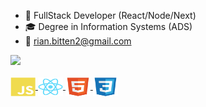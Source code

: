 - 🌱 FullStack Developer (React/Node/Next)
- 🎓 Degree in Information Systems (ADS)
- 📧 rian.bitten2@gmail.com

<div>
  <a href="https://github.com/rianbittencourt">
  <img height="180em" src="https://github-readme-stats.vercel.app/api/top-langs/?username=rianbittencourt&layout=compact&langs_count=7&theme=dark"/>
</div>

<div style="display: inline_block;"><br>
  <img align="center" alt="Rian-Js" height="30" width="40" src="https://raw.githubusercontent.com/devicons/devicon/master/icons/javascript/javascript-plain.svg">
  <img align="center" alt="Rian-React" height="30" width="40" src="https://raw.githubusercontent.com/devicons/devicon/master/icons/react/react-original.svg">
  <img align="center" alt="Rian-HTML" height="30" width="40" src="https://raw.githubusercontent.com/devicons/devicon/master/icons/html5/html5-original.svg">
  <img align="center" alt="Rian-CSS" height="30" width="40" src="https://raw.githubusercontent.com/devicons/devicon/master/icons/css3/css3-original.svg">

</div>


